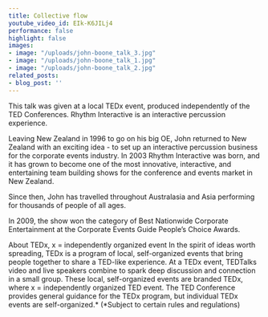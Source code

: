 ```yaml
---
title: Collective flow
youtube_video_id: EIk-K6JILj4
performance: false
highlight: false
images:
- image: "/uploads/john-boone_talk_3.jpg"
- image: "/uploads/john-boone_talk_1.jpg"
- image: "/uploads/john-boone_talk_2.jpg"
related_posts:
- blog_post: ''
---
```


This talk was given at a local TEDx event, produced independently of the TED Conferences. Rhythm Interactive is an interactive percussion experience.

Leaving New Zealand in 1996 to go on his big OE, John returned to New Zealand with an exciting idea - to set up an interactive percussion business for the corporate events industry. In 2003 Rhythm Interactive was born, and it has grown to become one of the most innovative, interactive, and entertaining team building shows for the conference and events market in New Zealand.

Since then, John has travelled throughout Australasia and Asia performing for thousands of people of all ages.

In 2009, the show won the category of Best Nationwide Corporate Entertainment at the Corporate Events Guide People’s Choice Awards.

About TEDx, x = independently organized event In the spirit of ideas worth spreading, TEDx is a program of local, self-organized events that bring people together to share a TED-like experience. At a TEDx event, TEDTalks video and live speakers combine to spark deep discussion and connection in a small group. These local, self-organized events are branded TEDx, where x = independently organized TED event. The TED Conference provides general guidance for the TEDx program, but individual TEDx events are self-organized.* (*Subject to certain rules and regulations)
